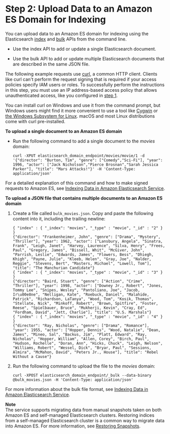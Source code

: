 # Step 2: Upload Data to an Amazon ES Domain for Indexing<a name="es-gsg-upload-data"></a>

You can upload data to an Amazon ES domain for indexing using the Elasticsearch [index](https://www.elastic.co/guide/en/elasticsearch/reference/current/docs-index_.html) and [bulk](https://www.elastic.co/guide/en/elasticsearch/reference/current/docs-bulk.html) APIs from the command line\.

+ Use the index API to add or update a single Elasticsearch document\.

+ Use the bulk API to add or update multiple Elasticsearch documents that are described in the same JSON file\.

The following example requests use [curl](https://curl.haxx.se/), a common HTTP client\. Clients like curl can't perform the request signing that is required if your access policies specify IAM users or roles\. To successfully perform the instructions in this step, you must use an IP address\-based access policy that allows unauthenticated access, like you configured in [step 1](es-gsg-create-domain.md)\.

You can install curl on Windows and use it from the command prompt, but Windows users might find it more convenient to use a tool like [Cygwin](https://www.cygwin.com/) or [the Windows Subsystem for Linux](https://msdn.microsoft.com/en-us/commandline/wsl/about)\. macOS and most Linux distributions come with curl pre\-installed\.

**To upload a single document to an Amazon ES domain**

+ Run the following command to add a single document to the *movies* domain:

  ```
  curl -XPUT elasticsearch_domain_endpoint/movies/movie/1 -d '{"director": "Burton, Tim", "genre": ["Comedy","Sci-Fi"], "year": 1996, "actor": ["Jack Nicholson","Pierce Brosnan","Sarah Jessica Parker"], "title": "Mars Attacks!"}' -H 'Content-Type: application/json'
  ```

For a detailed explanation of this command and how to make signed requests to Amazon ES, see [Indexing Data in Amazon Elasticsearch Service](es-indexing.md)\.

**To upload a JSON file that contains multiple documents to an Amazon ES domain**

1. Create a file called `bulk_movies.json`\. Copy and paste the following content into it, including the trailing newline:

   ```
   { "index" : { "_index": "movies", "_type" : "movie", "_id" : "2" } }
   {"director": "Frankenheimer, John", "genre": ["Drama", "Mystery", "Thriller"], "year": 1962, "actor": ["Lansbury, Angela", "Sinatra, Frank", "Leigh, Janet", "Harvey, Laurence", "Silva, Henry", "Frees, Paul", "Gregory, James", "Bissell, Whit", "McGiver, John", "Parrish, Leslie", "Edwards, James", "Flowers, Bess", "Dhiegh, Khigh", "Payne, Julie", "Kleeb, Helen", "Gray, Joe", "Nalder, Reggie", "Stevens, Bert", "Masters, Michael", "Lowell, Tom"], "title": "The Manchurian Candidate"}
   { "index" : { "_index": "movies", "_type" : "movie", "_id" : "3" } }
   {"director": "Baird, Stuart", "genre": ["Action", "Crime", "Thriller"], "year": 1998, "actor": ["Downey Jr., Robert", "Jones, Tommy Lee", "Snipes, Wesley", "Pantoliano, Joe", "Jacob, Ir\u00e8ne", "Nelligan, Kate", "Roebuck, Daniel", "Malahide, Patrick", "Richardson, LaTanya", "Wood, Tom", "Kosik, Thomas", "Stellate, Nick", "Minkoff, Robert", "Brown, Spitfire", "Foster, Reese", "Spielbauer, Bruce", "Mukherji, Kevin", "Cray, Ed", "Fordham, David", "Jett, Charlie"], "title": "U.S. Marshals"}
   { "index" : { "_index": "movies", "_type" : "movie", "_id" : "4" } }
   {"director": "Ray, Nicholas", "genre": ["Drama", "Romance"], "year": 1955, "actor": ["Hopper, Dennis", "Wood, Natalie", "Dean, James", "Mineo, Sal", "Backus, Jim", "Platt, Edward", "Ray, Nicholas", "Hopper, William", "Allen, Corey", "Birch, Paul", "Hudson, Rochelle", "Doran, Ann", "Hicks, Chuck", "Leigh, Nelson", "Williams, Robert", "Wessel, Dick", "Bryar, Paul", "Sessions, Almira", "McMahon, David", "Peters Jr., House"], "title": "Rebel Without a Cause"}
   ```

1. Run the following command to upload the file to the *movies* domain:

   ```
   curl -XPOST elasticsearch_domain_endpoint/_bulk --data-binary @bulk_movies.json -H 'Content-Type: application/json'
   ```

For more information about the bulk file format, see [Indexing Data in Amazon Elasticsearch Service](es-indexing.md)\.

**Note**  
The service supports migrating data from manual snapshots taken on both Amazon ES and self\-managed Elasticsearch clusters\. Restoring indices from a self\-managed Elasticsearch cluster is a common way to migrate data into Amazon ES\. For more information, see [Restoring Snapshots](es-managedomains-snapshots.md#es-managedomains-snapshot-restore)\.